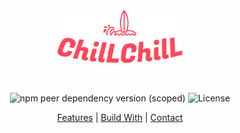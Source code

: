 <div align="center">
  <div >
    <a href="https://chillchill-9a1e2.web.app/">
      <img src="./src/assets/logos/logo-red.png" alt="Logo" width="200px">
    </a>
  </div>  

  &nbsp;

![npm peer dependency version (scoped)](https://img.shields.io/npm/dependency-version/eslint-config-prettier/peer/eslint) ![License](https://img.shields.io/badge/License-MIT-blue)


  <p>
    <a href="https://github.com/andrewchen19/Front-End-Class-Personal-Project-ChilLChiL#Features">Features</a>
    |
    <a href="https://github.com/andrewchen19/Front-End-Class-Personal-Project-ChilLChiL#BuildWith">Build With</a>
    |
    <a href="https://github.com/andrewchen19/Front-End-Class-Personal-Project-ChilLChiL#Contact">Contact</a>
  </p>
</div>

